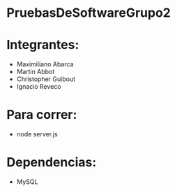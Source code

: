 # PruebasDeSoftwareGrupo2
# Integrantes:
* Maximiliano Abarca
* Martin Abbot
* Christopher Guibout
* Ignacio Reveco

# Para correr:
* node server.js

# Dependencias:
* MySQL
